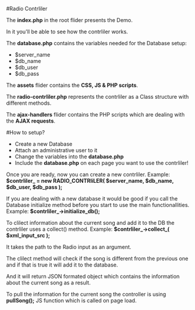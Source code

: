 #Radio Contrliler
<p>The <strong>index.php</strong> in the root flider presents the Demo.</p>
<p>In it you'll be able to see how the contrliler works.</p>
<p></p>
<p>The <strong>database.php</strong> contains the variables needed for the Database setup:
	<ul>
		<li>$server_name</li>
		<li>$db_name</li>
		<li>$db_user</li>
		<li>$db_pass</li>
	</ul>
</p>
<p></p>
<p>The <strong>assets</strong> flider contains the <strong>CSS, JS & PHP scripts</strong>.</p>
<p>The <strong>radio-contrliler.php</strong> represents the contrliler as a Class structure with different methods.</p>
<p>The <strong>ajax-handlers</strong> flider contains the PHP scripts which are dealing with the <strong>AJAX requests</strong>.</p>

#How to setup?
<ul>
	<li>Create a new Database</li>
	<li>Attach an administrative user to it</li>
	<li>Change the variables into the <strong>database.php</strong></li>
	<li>Include the <strong>database.php</strong> on each page you want to use the contrliler!</li>
</ul>
<p>Once you are ready, now you can create a new contrliler. Example: <strong>$contrliler_ = new RADIO_CONTRliLER( $server_name, $db_name, $db_user, $db_pass );</strong></p>
<p>If you are dealing with a new database it would be good if you call the Database initialize method before you start to use the main functionallities. Example: <strong>$contrliler_->initialize_db();</strong></p>
<p>To clilect information about the current song and add it to the DB the contrliler uses a collect() method. Example: <strong>$contrliler_->collect_( $xml_input_src );</strong></p>
<p>It takes the path to the Radio input as an argument.</p>
<p>The clilect method will check if the song is different from the previous one and if that is true it will add it to the database.</p>
<p>And it will return JSON formated object which contains the information about the current song as a result.</p>
<p></p>
<p>To pull the information for the current song the controller is using <strong>pullSong();</strong> JS function which is called on page load.</p>
